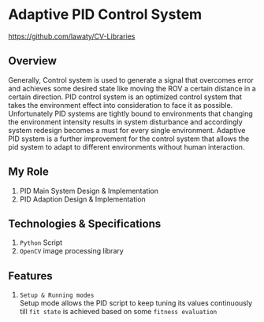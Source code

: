 # Adaptive PID Control System
https://github.com/lawaty/CV-Libraries

## Overview
Generally, Control system is used to generate a signal that overcomes error and achieves some desired state like moving the ROV a certain distance in a certain direction. PID control system is an optimized control system that takes the environment effect into consideration to face it as possible. Unfortunately PID systems are tightly bound to environments that changing the environment intensity results in system disturbance and accordingly system redesign becomes a must for every single environment. Adaptive PID system is a further improvement for the control system that allows the pid system to adapt to different environments without human interaction.

## My Role
1. PID Main System Design & Implementation
2. PID Adaption Design & Implementation

## Technologies & Specifications
1. `Python` Script
2. `OpenCV` image processing library

## Features
1. `Setup & Running modes`  
    Setup mode allows the PID script to keep tuning its values continuously till `fit state` is achieved based on some `fitness evaluation`